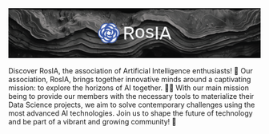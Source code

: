 <img src='https://github.com/association-rosia/.github/blob/main/profile/assets/reflection-connection.png?raw=true'>

Discover RosIA, the association of Artificial Intelligence enthusiasts! 🚀 Our association, RosIA, brings together innovative minds around a captivating mission: to explore the horizons of AI together. 🤖💡 With our main mission being to provide our members with the necessary tools to materialize their Data Science projects, we aim to solve contemporary challenges using the most advanced AI technologies. Join us to shape the future of technology and be part of a vibrant and growing community! 🌟
